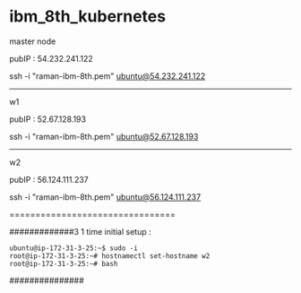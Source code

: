 # ibm_8th_kubernetes

master node

pubIP : 54.232.241.122

ssh -i "raman-ibm-8th.pem" ubuntu@54.232.241.122

-------------
w1

pubIP : 52.67.128.193

ssh -i "raman-ibm-8th.pem" ubuntu@52.67.128.193

--------------
w2 

pubIP : 56.124.111.237

ssh -i "raman-ibm-8th.pem" ubuntu@56.124.111.237


================================

#############3
1 time initial setup :

```
ubuntu@ip-172-31-3-25:~$ sudo -i
root@ip-172-31-3-25:~# hostnamectl set-hostname w2
root@ip-172-31-3-25:~# bash
```
###############

